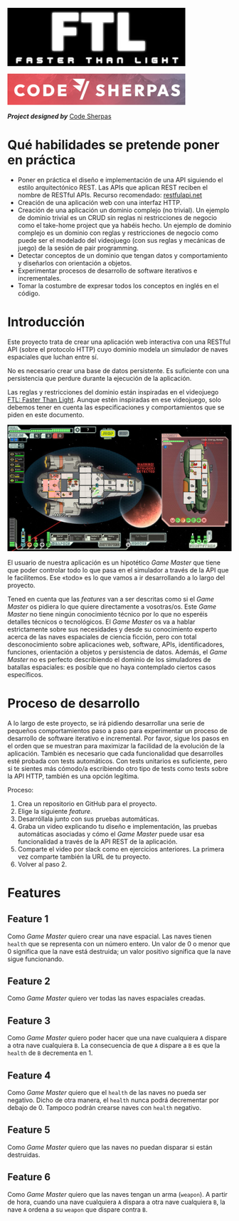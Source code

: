 ![FTL: Faster Than Light](images/FTL-logo.jpg "FTL: Faster Than Light")

[![Code Sherpas](images/code-sherpas.png "Code Sherpas")](https://code-sherpas.rocks)

***Project designed by*** [Code Sherpas](https://code-sherpas.rocks)

# Qué habilidades se pretende poner en práctica

- Poner en práctica el diseño e implementación de una API siguiendo el estilo arquitectónico REST. Las APIs que aplican REST reciben el nombre de RESTful APIs. Recurso recomendado: [restfulapi.net](https://restfulapi.net/)
- Creación de una aplicación web con una interfaz HTTP.
- Creación de una aplicación un dominio complejo (no trivial). Un ejemplo de dominio trivial es un CRUD sin reglas ni restricciones de negocio como el take-home project que ya habéis hecho. Un ejemplo de dominio complejo es un dominio con reglas y restricciones de negocio como puede ser el modelado del videojuego (con sus reglas y mecánicas de juego) de la sesión de pair programming.
- Detectar conceptos de un dominio que tengan datos y comportamiento y diseñarlos con orientación a objetos.
- Experimentar procesos de desarrollo de software iterativos e incrementales.
- Tomar la costumbre de expresar todos los conceptos en inglés en el código.

# Introducción

Este proyecto trata de crear una aplicación web interactiva con una RESTful API (sobre el protocolo HTTP) cuyo dominio modela un simulador de naves espaciales que luchan entre sí.

No es necesario crear una base de datos persistente. Es suficiente con una persistencia que perdure durante la ejecución de la aplicación.

Las reglas y restricciones del dominio están inspiradas en el videojuego [FTL: Faster Than Light](https://store.steampowered.com/app/212680/FTL_Faster_Than_Light/). Aunque estén inspiradas en ese videojuego, solo debemos tener en cuenta las especificaciones y comportamientos que se piden en este documento.

![FTL: Faster Than Light](images/FTL-image.jpg "FTL: Faster Than Light")

El usuario de nuestra aplicación es un hipotético _Game Master_ que tiene que poder controlar todo lo que pasa en el simulador a través de la API que le facilitemos. Ese «todo» es lo que vamos a ir desarrollando a lo largo del proyecto.

Tened en cuenta que las _features_ van a ser descritas como si el _Game Master_ os pidiera lo que quiere directamente a vosotras/os. Este _Game Master_ no tiene ningún conocimiento técnico por lo que no esperéis detalles técnicos o tecnológicos. El _Game Master_ os va a hablar estrictamente sobre sus necesidades y desde su conocimiento experto acerca de las naves espaciales de ciencia ficción, pero con total desconocimiento sobre aplicaciones web, software, APIs, identificadores, funciones, orientación a objetos y persistencia de datos.
Además, el _Game Master_ no es perfecto describiendo el dominio de los simuladores de batallas espaciales: es posible que no haya contemplado ciertos casos específicos.

# Proceso de desarrollo

A lo largo de este proyecto, se irá pidiendo desarrollar una serie de pequeños comportamientos paso a paso para experimentar un proceso de desarrollo de software iterativo e incremental. Por favor, sigue los pasos en el orden que se muestran para maximizar la facilidad de la evolución de la aplicación. También es necesario que cada funcionalidad que desarrolles esté probada con tests automáticos. Con tests unitarios es suficiente, pero si te sientes más cómodo/a escribiendo otro tipo de tests como tests sobre la API HTTP, también es una opción legítima.

Proceso:
1. Crea un repositorio en GitHub para el proyecto.
2. Elige la siguiente _feature_.
3. Desarróllala junto con sus pruebas automáticas.
4. Graba un video explicando tu diseño e implementación, las pruebas automáticas asociadas y cómo el _Game Master_ puede usar esa funcionalidad a través de la API REST de la aplicación.
5. Comparte el video por slack como en ejercicios anteriores. La primera vez comparte también la URL de tu proyecto.
6. Volver al paso 2.

# Features

## Feature 1

Como _Game Master_ quiero crear una nave espacial. Las naves tienen `health` que se representa con un número entero. Un valor de 0 o menor que 0 significa que la nave está destruida; un valor positivo significa que la nave sigue funcionando. 

## Feature 2

Como _Game Master_ quiero ver todas las naves espaciales creadas.

## Feature 3

Como _Game Master_ quiero poder hacer que una nave cualquiera `A` dispare a otra nave cualquiera `B`. La consecuencia de que `A` dispare a `B` es que la `health` de `B` decrementa en 1.

## Feature 4

Como _Game Master_ quiero que el `health` de las naves no pueda ser negativo. Dicho de otra manera, el `health` nunca podrá decrementar por debajo de 0. Tampoco podrán crearse naves con `health` negativo.

## Feature 5

Como _Game Master_ quiero que las naves no puedan disparar si están destruidas.

## Feature 6

Como _Game Master_ quiero que las naves tengan un arma (`weapon`). A partir de hora, cuando una nave cualquiera `A` dispara a otra nave cualquiera `B`, la nave `A` ordena a su `weapon` que dispare contra `B`.
